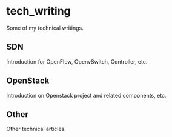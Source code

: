 tech_writing
============
<!-- ABC -->
Some of my technical writings.

## SDN ##
Introduction for OpenFlow, OpenvSwitch, Controller, etc.


## OpenStack ##
Introduction on Openstack project and related components, etc.


## Other ##
Other technical articles.
